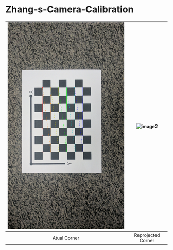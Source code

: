 # Zhang-s-Camera-Calibration

| ![image1](Calibration_Imgs/Outputs1/6_corners.png) | ![image2](Calibration_Imgs/Outputs1/6reprojected_image.png) |
|:---:|:--:|
| Atual Corner | Reprojected Corner |  
